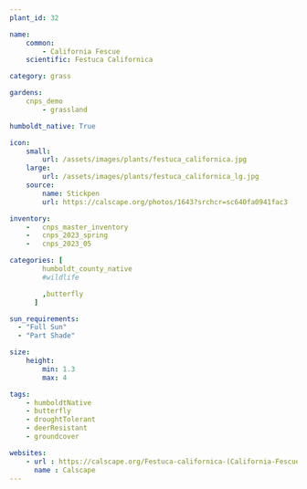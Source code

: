 ```yaml
---
plant_id: 32

name: 
    common:  
        - California Fescue
    scientific: Festuca Californica

category: grass

gardens:
    cnps_demo
        - grassland

humboldt_native: True

icon: 
    small: 
        url: /assets/images/plants/festuca_californica.jpg 
    large: 
        url: /assets/images/plants/festuca_californica_lg.jpg 
    source: 
        name: Stickpen 
        url: https://calscape.org/photos/1643?srchcr=sc640fa0941fac3 

inventory: 
    -   cnps_master_inventory
    -   cnps_2023_spring
    -   cnps_2023_05 

categories: [
        humboldt_county_native
        #wildlife

        ,butterfly
      ]

sun_requirements:
  - "Full Sun"
  - "Part Shade"

size:
    height: 
        min: 1.3
        max: 4

tags:
    - humboldtNative
    - butterfly
    - droughtTolerant
    - deerResistant
    - groundcover

websites: 
    - url : https://calscape.org/Festuca-californica-(California-Fescue)
      name : Calscape
---
```


